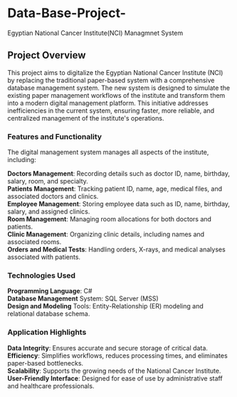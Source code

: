 # Data-Base-Project-
Egyptian National Cancer Institute(NCI) Managmnet System

## **Project Overview**
This project aims to digitalize the Egyptian National Cancer Institute (NCI) by replacing the traditional paper-based system with a comprehensive database management system. The new system is designed to simulate the existing paper management workflows of the institute and transform them into a modern digital management platform. This initiative addresses inefficiencies in the current system, ensuring faster, more reliable, and centralized management of the institute's operations.

### **Features and Functionality**
The digital management system manages all aspects of the institute, including:

**Doctors Management**: Recording details such as doctor ID, name, birthday, salary, room, and specialty.\
**Patients Management**: Tracking patient ID, name, age, medical files, and associated doctors and clinics.\
**Employee Management**: Storing employee data such as ID, name, birthday, salary, and assigned clinics.\
**Room Management**: Managing room allocations for both doctors and patients.\
**Clinic Management**: Organizing clinic details, including names and associated rooms.\
**Orders and Medical Tests**: Handling orders, X-rays, and medical analyses associated with patients.

### **Technologies Used**
**Programming Language**: C#\
**Database Management** System: SQL Server (MSS)\
**Design and Modeling** Tools: Entity-Relationship (ER) modeling and relational database schema.

### **Application Highlights**
**Data Integrity**: Ensures accurate and secure storage of critical data.\
**Efficiency**: Simplifies workflows, reduces processing times, and eliminates paper-based bottlenecks.\
**Scalability**: Supports the growing needs of the National Cancer Institute.\
**User-Friendly Interface**: Designed for ease of use by administrative staff and healthcare professionals.
